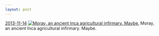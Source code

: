 ```yaml
---
layout: post
---
```


<p>
  <time><a href="/189">2013-11-14</a></time>
  <a href="/189"><img src="{{ site.assets_url }}/189-640.jpg" srcset="{{ site.assets_url }}/189-1280.jpg 1280w, {{ site.assets_url }}/189-960.jpg 960w, {{ site.assets_url }}/189-640.jpg 640w, {{ site.assets_url }}/189-320.jpg 320w" sizes="(min-width: 700px) 50vw, calc(100vw - 2rem)" alt="Moray, an ancient Inca agricultural infirmary. Maybe." /></a>
  <span>Moray, an ancient Inca agricultural infirmary. Maybe.</span>
</p>
